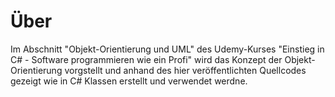 # Über
Im Abschnitt "Objekt-Orientierung und UML" des Udemy-Kurses "Einstieg in C# - Software programmieren wie ein Profi" wird das Konzept der Objekt-Orientierung vorgstellt und anhand des hier veröffentlichten Quellcodes gezeigt wie in C# Klassen erstellt und verwendet werdne.
